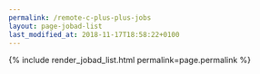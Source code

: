 ```yaml
---
permalink: /remote-c-plus-plus-jobs
layout: page-jobad-list
last_modified_at: 2018-11-17T18:58:22+0100
---
```

{% include render_jobad_list.html permalink=page.permalink %}
